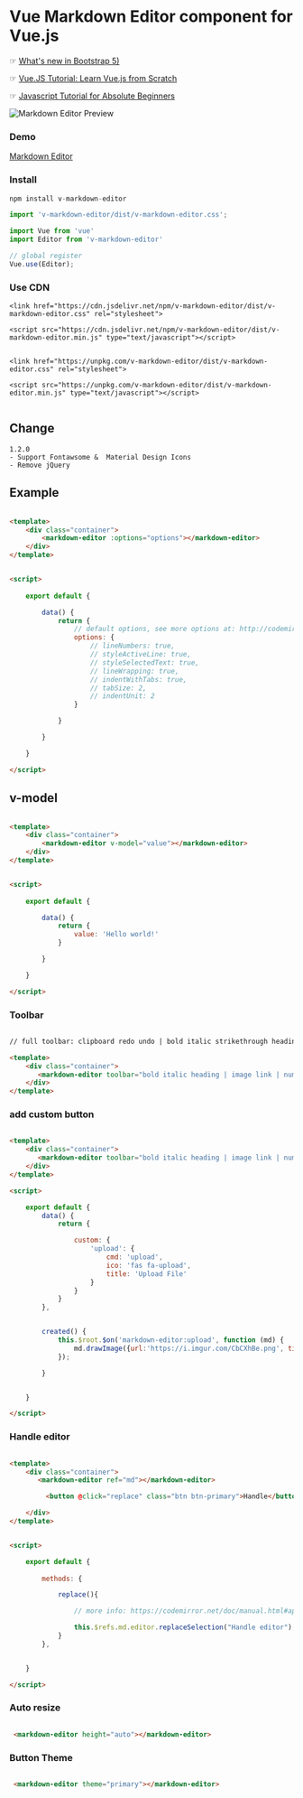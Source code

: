 # Vue Markdown Editor component for Vue.js

☞ [What's new in Bootstrap 5)](https://morioh.com/p/46e9af3b9b04)

☞ [Vue.JS Tutorial: Learn Vue.js from Scratch](https://morioh.com/list/5dd27fc107964607af718993)

☞ [Javascript Tutorial for Absolute Beginners](https://morioh.com/list/5dcd0341203e265d661aa028)

![Markdown Editor Preview](https://i.imgur.com/jdhT2Yf.png)


### Demo

[Markdown Editor](https://nasa8x.github.io/v-markdown-editor/dist/www)

### Install

```js
npm install v-markdown-editor
```

```js
import 'v-markdown-editor/dist/v-markdown-editor.css';

import Vue from 'vue'
import Editor from 'v-markdown-editor'

// global register
Vue.use(Editor);

```


### Use CDN

```
<link href="https://cdn.jsdelivr.net/npm/v-markdown-editor/dist/v-markdown-editor.css" rel="stylesheet">

<script src="https://cdn.jsdelivr.net/npm/v-markdown-editor/dist/v-markdown-editor.min.js" type="text/javascript"></script>

```

```

<link href="https://unpkg.com/v-markdown-editor/dist/v-markdown-editor.css" rel="stylesheet">

<script src="https://unpkg.com/v-markdown-editor/dist/v-markdown-editor.min.js" type="text/javascript"></script>


```

## Change

```
1.2.0
- Support Fontawsome &  Material Design Icons 
- Remove jQuery

```


## Example

```html

<template>
    <div class="container">
        <markdown-editor :options="options"></markdown-editor>
    </div>
</template>


<script>
   
    export default {

        data() {
            return {
                // default options, see more options at: http://codemirror.net/doc/manual.html#config
                options: {                   
                    // lineNumbers: true,
                    // styleActiveLine: true,
                    // styleSelectedText: true,
                    // lineWrapping: true,
                    // indentWithTabs: true,
                    // tabSize: 2,
                    // indentUnit: 2
                }

            }

        }

    }

</script>
```

## v-model


```html

<template>
    <div class="container">
        <markdown-editor v-model="value"></markdown-editor>
    </div>
</template>


<script>
   
    export default {

        data() {
            return {
                value: 'Hello world!'
            }

        }

    }

</script>
```

### Toolbar


```html

// full toolbar: clipboard redo undo | bold italic strikethrough heading | image link | numlist bullist code quote | preview fullscreen

<template>
    <div class="container">
       <markdown-editor toolbar="bold italic heading | image link | numlist bullist code quote | preview fullscreen"></markdown-editor>
    </div>
</template>

```

### add custom button


```html

<template>
    <div class="container">
       <markdown-editor toolbar="bold italic heading | image link | numlist bullist code quote | preview fullscreen | upload" :extend="custom"></markdown-editor>
    </div>
</template>

<script>

    export default {
        data() {
            return {              

                custom: {
                    'upload': {
                        cmd: 'upload',
                        ico: 'fas fa-upload',
                        title: 'Upload File'
                    }
                }
            }
        },       


        created() {
            this.$root.$on('markdown-editor:upload', function (md) {
                md.drawImage({url:'https://i.imgur.com/CbCXhBe.png', title:'this image title'});
            });

        }


    }

</script>

```


### Handle editor


```html

<template>
    <div class="container">
       <markdown-editor ref="md"></markdown-editor>

         <button @click="replace" class="btn btn-primary">Handle</button>

    </div>
</template>


<script>

    export default {
       
        methods: {          

            replace(){

                // more info: https://codemirror.net/doc/manual.html#api

                this.$refs.md.editor.replaceSelection("Handle editor");
            }
        },  


    }

</script>

```

### Auto resize

```html

 <markdown-editor height="auto"></markdown-editor>
```


### Button Theme

```html

 <markdown-editor theme="primary"></markdown-editor>
```


